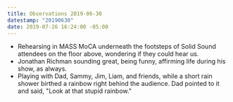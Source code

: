 ```yaml
---
title: Observations 2019-06-30
datestamp: "20190630"
date: 2019-07-26 16:24:00 -05:00
---
```


- Rehearsing in MASS MoCA underneath the footsteps of Solid Sound attendees on the floor above, wondering if they could hear us.
- Jonathan Richman sounding great, being funny, affirming life during his show, as always.
- Playing with Dad, Sammy, Jim, Liam, and friends, while a short rain shower birthed a rainbow right behind the audience. Dad pointed to it and said, "Look at that stupid rainbow."

